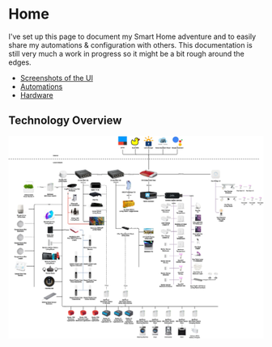 # Home

I've set up this page to document my Smart Home adventure and to easily share my automations & configuration with others. This documentation is
still very much a work in progress so it might be a bit rough around the edges.

+ [Screenshots of the UI](software/home-assistant/)
+ [Automations](automations/)
+ [Hardware](hardware/)

## Technology Overview
[![Smart Home Overview](smart-home-overview.jpg)](/smart-home-overview.jpg)